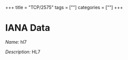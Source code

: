 +++
title = "TCP/2575"
tags = [""]
categories = [""]
+++

# IANA Data

_Name:_ hl7

_Description:_ HL7

